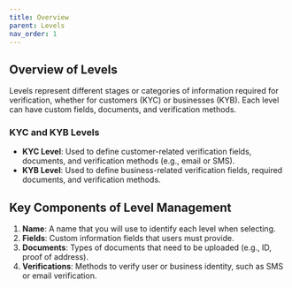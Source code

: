 ```yaml
---
title: Overview
parent: Levels
nav_order: 1
---
```


## Overview of Levels

Levels represent different stages or categories of information required for verification, whether for customers (KYC) or businesses (KYB). Each level can have custom fields, documents, and verification methods.

### KYC and KYB Levels

- **KYC Level**: Used to define customer-related verification fields, documents, and verification methods (e.g., email or SMS).
- **KYB Level**: Used to define business-related verification fields, required documents, and verification methods.

## Key Components of Level Management

1. **Name**: A name that you will use to identify each level when selecting.
2. **Fields**: Custom information fields that users must provide.
3. **Documents**: Types of documents that need to be uploaded (e.g., ID, proof of address).
4. **Verifications**: Methods to verify user or business identity, such as SMS or email verification.
